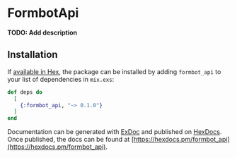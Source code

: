 # FormbotApi

**TODO: Add description**

## Installation

If [available in Hex](https://hex.pm/docs/publish), the package can be installed
by adding `formbot_api` to your list of dependencies in `mix.exs`:

```elixir
def deps do
  [
    {:formbot_api, "~> 0.1.0"}
  ]
end
```

Documentation can be generated with [ExDoc](https://github.com/elixir-lang/ex_doc)
and published on [HexDocs](https://hexdocs.pm). Once published, the docs can
be found at [https://hexdocs.pm/formbot_api](https://hexdocs.pm/formbot_api).


